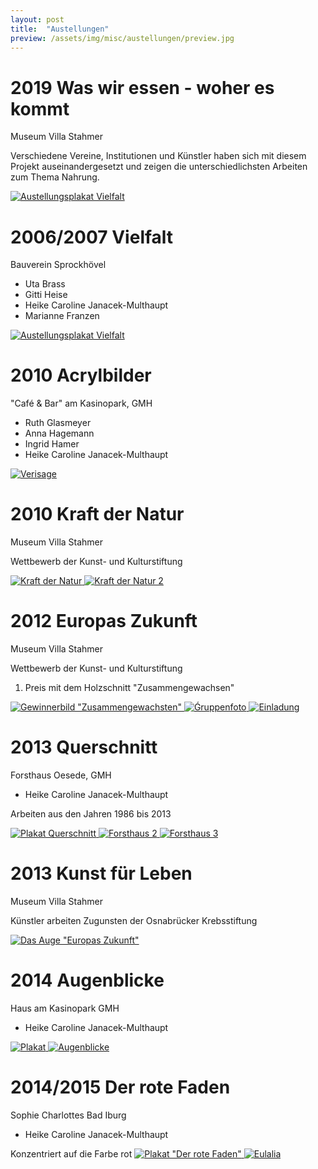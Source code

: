 ```yaml
---
layout: post
title:  "Austellungen"
preview: /assets/img/misc/austellungen/preview.jpg
---
```


# 2019 Was wir essen - woher es kommt

Museum Villa Stahmer

Verschiedene Vereine, Institutionen und Künstler haben sich mit diesem 
Projekt auseinandergesetzt und zeigen
die unterschiedlichsten Arbeiten zum Thema Nahrung.

<a class="lightbox-image" href="/assets/img_full/misc/austellungen/Salz.jpg">
    <img alt="Austellungsplakat Vielfalt" src="/assets/img/misc/austellungen/Salz.jpg">
</a>

# 2006/2007 Vielfalt

Bauverein Sprockhövel

 - Uta Brass
 - Gitti Heise
 - Heike Caroline Janacek-Multhaupt
 - Marianne Franzen

<a class="lightbox-image" href="/assets/img_full/misc/austellungen/Vielfalt-Ausstellungsplakat.jpg">
    <img alt="Austellungsplakat Vielfalt" src="/assets/img/misc/austellungen/Vielfalt-Ausstellungsplakat.jpg">
</a>

# 2010 Acrylbilder

"Café & Bar" am Kasinopark, GMH

 - Ruth Glasmeyer
 - Anna Hagemann
 - Ingrid Hamer
 - Heike Caroline Janacek-Multhaupt

<a class="lightbox-image" href="/assets/img_full/misc/austellungen/cafeundbar.jpg">
    <img alt="Verisage" src="/assets/img/misc/austellungen/cafeundbar.jpg">
</a>

# 2010 Kraft der Natur

Museum Villa Stahmer

Wettbewerb der Kunst- und Kulturstiftung

<a class="lightbox-image" href="/assets/img_full/misc/austellungen/Kraft der Natur.jpg">
    <img alt="Kraft der Natur" src="/assets/img/misc/austellungen/Kraft der Natur.jpg">
</a>
<a class="lightbox-image" href="/assets/img_full/misc/austellungen/Kraft der Natur 2.jpg">
    <img alt="Kraft der Natur 2" src="/assets/img/misc/austellungen/Kraft der Natur 2.jpg">
</a>

# 2012 Europas Zukunft

Museum Villa Stahmer

Wettbewerb der Kunst- und Kulturstiftung

1. Preis mit dem Holzschnitt "Zusammengewachsen"

<a class="lightbox-image" href="/assets/img_full/misc/austellungen/1.Preis Gewinnerbild.jpg">
    <img alt='Gewinnerbild "Zusammengewachsten"' src="/assets/img/misc/austellungen/1.Preis Gewinnerbild.jpg">
</a>
<a class="lightbox-image" href="/assets/img_full/misc/austellungen/Gewinnerbild-unter1.jpg">
    <img alt="Ǵruppenfoto" src="/assets/img/misc/austellungen/Gewinnerbild-unter1.jpg">
</a>
<a class="lightbox-image" href="/assets/img_full/misc/austellungen/Gewinnerbild-unter2.jpg">
    <img alt="Einladung" src="/assets/img/misc/austellungen/Gewinnerbild-unter2.jpg">
</a>

# 2013 Querschnitt

Forsthaus Oesede, GMH

 - Heike Caroline Janacek-Multhaupt

Arbeiten aus den Jahren 1986 bis 2013

<a class="lightbox-image" href="/assets/img_full/misc/austellungen/Plakat-Querschnitt.jpg">
    <img alt="Plakat Querschnitt" src="/assets/img/misc/austellungen/Plakat-Querschnitt.jpg">
</a>
<a class="lightbox-image" href="/assets/img_full/misc/austellungen/Forsthaus2.jpg">
    <img alt="Forsthaus 2" src="/assets/img/misc/austellungen/Forsthaus2.jpg">
</a>
<a class="lightbox-image" href="/assets/img_full/misc/austellungen/Forsthaus3.jpg">
    <img alt="Forsthaus 3" src="/assets/img/misc/austellungen/Forsthaus3.jpg">
</a>

# 2013 Kunst für Leben

Museum Villa Stahmer

Künstler arbeiten Zugunsten der Osnabrücker Krebsstiftung

<a class="lightbox-image" href="/assets/img_full/misc/austellungen/Kunst für Leben- Auge.jpg">
    <img alt='Das Auge "Europas Zukunft"' src="/assets/img/misc/austellungen/Kunst für Leben- Auge.jpg">
</a>

# 2014 Augenblicke

Haus am Kasinopark GMH

- Heike Caroline Janacek-Multhaupt

<a class="lightbox-image" href="/assets/img_full/misc/austellungen/Augenblicke-Plakat.jpg">
    <img alt="Plakat" src="/assets/img/misc/austellungen/Augenblicke-Plakat.jpg">
</a>
<a class="lightbox-image" href="/assets/img_full/misc/austellungen/Augenblicke-die roten Schuhe.jpg">
    <img alt="Augenblicke" src="/assets/img/misc/austellungen/Augenblicke-die roten Schuhe.jpg">
</a>

# 2014/2015 Der rote Faden

Sophie Charlottes Bad Iburg

 - Heike Caroline Janacek-Multhaupt

Konzentriert auf die Farbe rot
<a class="lightbox-image" href="/assets/img_full/misc/austellungen/Plakat-Der rote Faden.jpg">
    <img alt='Plakat "Der rote Faden"' src="/assets/img/misc/austellungen/Plakat-Der rote Faden.jpg">
</a>
<a class="lightbox-image" href="/assets/img_full/misc/austellungen/Eulalia.jpg">
    <img alt="Eulalia" src="/assets/img/misc/austellungen/Eulalia.jpg">
</a>
